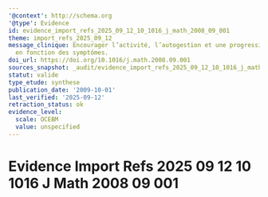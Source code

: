 ```yaml
---
'@context': http://schema.org
'@type': Evidence
id: evidence_import_refs_2025_09_12_10_1016_j_math_2008_09_001
theme: import_refs_2025_09_12
message_clinique: Encourager l’activité, l’autogestion et une progression graduée
  en fonction des symptômes.
doi_url: https://doi.org/10.1016/j.math.2008.09.001
sources_snapshot: _audit/evidence_import_refs_2025_09_12_10_1016_j_math_2008_09_001.json
statut: valide
type_etude: synthese
publication_date: '2009-10-01'
last_verified: '2025-09-12'
retraction_status: ok
evidence_level:
  scale: OCEBM
  value: unspecified
---
```

# Evidence Import Refs 2025 09 12 10 1016 J Math 2008 09 001

